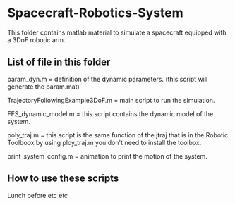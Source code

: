 # Spacecraft-Robotics-System
This folder contains matlab material to simulate a spacecraft equipped with a 3DoF robotic arm.

## List of file in this folder
param_dyn.m = definition of the dynamic parameters. (this script will generate the param.mat)

TrajectoryFollowingExample3DoF.m = main script to run the simulation.

FFS_dynamic_model.m = this script contains the dynamic model of the system.

poly_traj.m = this script is the same function of the jtraj that is in the Robotic Toolboox by using ploy_traj.m you don't need to install the toolbox.

print_system_config.m = animation to print the motion of the system.

## How to use these scripts

Lunch before etc etc
